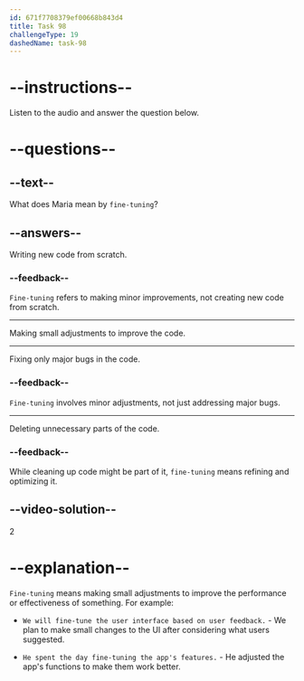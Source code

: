 ```yaml
---
id: 671f7708379ef00668b843d4
title: Task 98
challengeType: 19
dashedName: task-98
---
```


<!--
AUDIO REFERENCE:
Maria: I remember you would often stay late, fine-tuning the code until it was just right.
-->

# --instructions--

Listen to the audio and answer the question below.

# --questions--

## --text--

What does Maria mean by `fine-tuning`?

## --answers--

Writing new code from scratch.

### --feedback--

`Fine-tuning` refers to making minor improvements, not creating new code from scratch.

---

Making small adjustments to improve the code.

---

Fixing only major bugs in the code.

### --feedback--

`Fine-tuning` involves minor adjustments, not just addressing major bugs.

---

Deleting unnecessary parts of the code.

### --feedback--

While cleaning up code might be part of it, `fine-tuning` means refining and optimizing it.

## --video-solution--

2

# --explanation--

`Fine-tuning` means making small adjustments to improve the performance or effectiveness of something. For example:

- `We will fine-tune the user interface based on user feedback.` - We plan to make small changes to the UI after considering what users suggested.

- `He spent the day fine-tuning the app's features.` - He adjusted the app's functions to make them work better.
